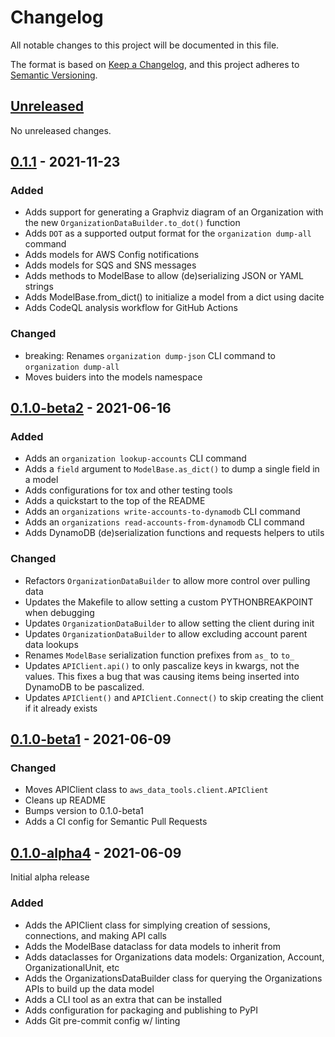 # Changelog

All notable changes to this project will be documented in this file.

The format is based on [Keep a Changelog](https://keepachangelog.com/en/1.0.0/),
and this project adheres to [Semantic Versioning](https://semver.org/spec/v2.0.0.html).

## [Unreleased]

<!--
Notes for any unreleased changes do here. When a new release is cut, move these from
the unreleased section to the section for the new release.
-->

No unreleased changes.

## [0.1.1] - 2021-11-23

### Added

- Adds support for generating a Graphviz diagram of an Organization with the new
  `OrganizationDataBuilder.to_dot()` function
- Adds `DOT` as a supported output format for the `organization dump-all` command
- Adds models for AWS Config notifications
- Adds models for SQS and SNS messages
- Adds methods to ModelBase to allow (de)serializing JSON or YAML strings
- Adds ModelBase.from_dict() to initialize a model from a dict using dacite
- Adds CodeQL analysis workflow for GitHub Actions

### Changed

- breaking: Renames `organization dump-json` CLI command to `organization dump-all`
- Moves buiders into the models namespace

## [0.1.0-beta2] - 2021-06-16

### Added

- Adds an `organization lookup-accounts` CLI command
- Adds a `field` argument to `ModelBase.as_dict()` to dump a single field in a model
- Adds configurations for tox and other testing tools
- Adds a quickstart to the top of the README
- Adds an `organizations write-accounts-to-dynamodb` CLI command
- Adds an `organizations read-accounts-from-dynamodb` CLI command
- Adds DynamoDB (de)serialization functions and requests helpers to utils

### Changed

- Refactors `OrganizationDataBuilder` to allow more control over pulling data
- Updates the Makefile to allow setting a custom PYTHONBREAKPOINT when debugging
- Updates `OrganizationDataBuilder` to allow setting the client during init
- Updates `OrganizationDataBuilder` to allow excluding account parent data lookups
- Renames `ModelBase` serialization function prefixes from `as_` to `to_`
- Updates `APIClient.api()` to only pascalize keys in kwargs, not the values. This
  fixes a bug that was causing items being inserted into DynamoDB to be pascalized.
- Updates `APIClient()` and `APIClient.Connect()` to skip creating the client if it
  already exists

## [0.1.0-beta1] - 2021-06-09

### Changed

- Moves APIClient class to `aws_data_tools.client.APIClient`
- Cleans up README
- Bumps version to 0.1.0-beta1
- Adds a CI config for Semantic Pull Requests

## [0.1.0-alpha4] - 2021-06-09

Initial alpha release

### Added

- Adds the APIClient class for simplying creation of sessions, connections, and
  making API calls
- Adds the ModelBase dataclass for data models to inherit from
- Adds dataclasses for Organizations data models: Organization, Account,
  OrganizationalUnit, etc
- Adds the OrganizationsDataBuilder class for querying the Organizations APIs to build
  up the data model
- Adds a CLI tool as an extra that can be installed
- Adds configuration for packaging and publishing to PyPI
- Adds Git pre-commit config w/ linting

<!--
These Markdown anchors provide a link to the diff for each release. They should be
updated any time a new release is cut.
-->
[Unreleased]: https://github.com/timoguin/aws-org-tools-py/compare/v0.1.1...HEAD
[0.1.1]: https://github.com/timoguin/aws-org-tools-py/compare/v0.1.0-beta2...v0.1.1
[0.1.0-beta2]: https://github.com/timoguin/aws-org-tools-py/compare/v0.1.0-beta1...v0.1.0-beta2
[0.1.0-beta1]: https://github.com/timoguin/aws-org-tools-py/compare/v0.1.0-alpha4...v0.1.0-beta1
[0.1.0-alpha4]: https://github.com/timoguin/aws-org-tools-py/releases/tag/v0.1.0-alpha4
